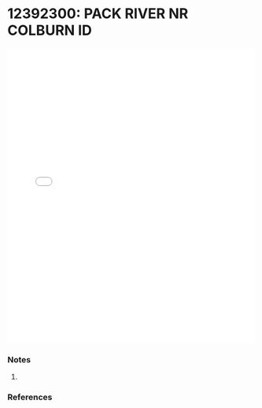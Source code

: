 # 12392300: PACK RIVER NR COLBURN ID

<iframe src="/distribution_estimation/_static/stations/12392300_fdc.html" width="100%" height="600" frameborder="0"></iframe>

### Notes
1. 

### References

